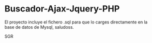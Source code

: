 # Buscador-Ajax-Jquery-PHP

El proyecto incluye el fichero .sql para que lo carges directamente en la base de datos de Mysql, saludoss.

SGR
